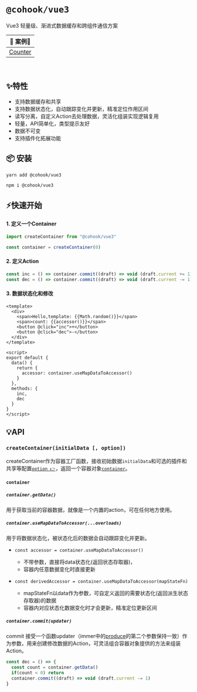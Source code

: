 # `@cohook/vue3`

Vue3 轻量级、渐进式数据缓存和跨组件通信方案

<table>
  <thead>
    <tr>
      <th colspan="3">🎯 案例🎯</th>
    </tr>
  </thead>
  <tbody>
    <tr>
      <td><a href="https://codesandbox.io/s/cohook-vue3-0k17j" rel="nofollow">Counter</a></td>
    </tr>
  </tbody>
</table>
<br />

## ✨特性
+ 支持数据缓存和共享
+ 支持数据状态化，自动跟踪变化并更新，精准定位作用区间
+ 读写分离，自定义Action去处理数据，灵活化组装实现逻辑复用
+ 轻量，API简单化，类型提示友好
+ 数据不可变
+ 支持插件化拓展功能

## 📦 安装
```sh
yarn add @cohook/vue3
```

```sh
npm i @cohook/vue3
```

## ⚡快速开始

#### 1. 定义一个Container
```js
import createContainer from "@cohook/vue3"

const container = createContainer(0)
```
#### 2. 定义Action
```js
const inc = () => container.commit((draft) => void (draft.current += 1)
const dec = () => container.commit((draft) => void (draft.current -= 1)
```

#### 3. 数据状态化和修改

```vue
<template>
  <div>
    <span>Hello,template: {{Math.random()}}</span>
    <span>count: {{accessor()}}</span>
    <button @click="inc">+</button>
    <button @click="dec">-</button>
  </div>
</template>

<script>
export default {
  data() {
    return {
      accessor: container.useMapDataToAccessor()
    }
  },
  methods: {
    inc,
    dec
  }
}
</script>
```

## 💡API

### ```createContainer(initialData [, option])```
createContainer作为容器工厂函数，接收初始数据`initialData`和可选的插件和共享等配置[`option 👉`](https://github.com/Keylenn/cohookjs/blob/master/packages/cohook-core/README.md#createcontainerinitialdata--option)，返回一个容器对象[`container`](#container)。

#### `container`

##### ```container.getData()```
用于获取当前的容器数据，就像是一个内置的action，可在任何地方使用。

##### ```container.useMapDataToAccessor(...overloads)```
用于将数据状态化，被状态化后的数据会自动跟踪变化并更新。

+ ```const accessor = container.useMapDataToAccessor()```
  <p style="margin-bottom: .5em;"></p>

  + 不带参数，直接将data状态化(返回状态存取器)，
  + 容器内任意数据变化时直接更新


+ ```const derivedAccessor = container.useMapDataToAccessor(mapStateFn)```
  <p style="margin-bottom: .5em;"></p>

  + mapStateFn以data作为参数，可自定义返回的需要状态化(返回派生状态存取器)的数据
  + 容器内对应状态化数据变化时才会更新，精准定位更新区间


##### ```container.commit(updater)```
commit 接受一个函数updater（immer中的[produce](https://immerjs.github.io/immer/produce)的第二个参数保持一致）作为参数，用来创建修改数据的Action，可灵活组合容器对象提供的方法来组装Action。

```js
const dec = () => {
  const count = container.getData()
  if(count < 0) return
  container.commit((draft) => void (draft.current -= 1)
}

```
